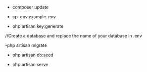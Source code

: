 - composer update

- cp .env.example .env

- php artisan key:generate

//Create a database and replace the name of your database in .env

-php artisan migrate

- php artisan db:seed

- php artisan serve
